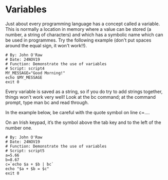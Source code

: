 # Variables

Just about every programming language has a concept called a variable. This is normally a location in memory where a value can be stored (a number, a string of characters) and which has a symbolic name which can be used in programmes. Try the following example (don't put spaces around the equal sign, it won't work!!).

```
# By: John O'Raw
# Date: 24NOV19
# Function: Demonstrate the use of variables
# Script: script4
MY_MESSAGE="Good Morning!"
echo $MY_MESSAGE
exit 0
```

&#x20;Every variable is saved as a string, so if you do try to add strings together, things won't work very well! Look at the bc command; at the command prompt, type man bc and read through.

In the example below, be careful with the quote symbol on line c=….

On an Irish keypad, it’s the symbol above the tab key and to the left of the number one.

```
# By: John O'Raw
# Date: 24NOV19
# Function: Demonstrate the use of variables
# Script: script5
a=5.66
b=8.67
c=`echo $a + $b | bc`
echo "$a + $b = $c"
exit 0
```
